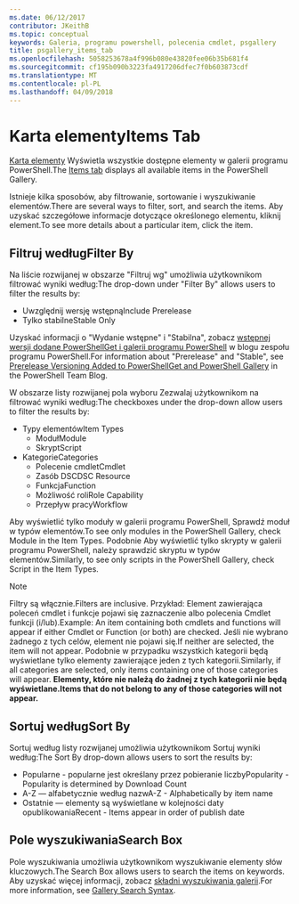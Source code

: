 ```yaml
---
ms.date: 06/12/2017
contributor: JKeithB
ms.topic: conceptual
keywords: Galeria, programu powershell, polecenia cmdlet, psgallery
title: psgallery_items_tab
ms.openlocfilehash: 5058253678a4f996b080e43820fee06b35b681f4
ms.sourcegitcommit: cf195b090b3223fa4917206dfec7f0b603873cdf
ms.translationtype: MT
ms.contentlocale: pl-PL
ms.lasthandoff: 04/09/2018
---
```

# <a name="items-tab"></a><span data-ttu-id="2a4a2-103">Karta elementy</span><span class="sxs-lookup"><span data-stu-id="2a4a2-103">Items Tab</span></span>

<span data-ttu-id="2a4a2-104">[Karta elementy](https://www.powershellgallery.com/items) Wyświetla wszystkie dostępne elementy w galerii programu PowerShell.</span><span class="sxs-lookup"><span data-stu-id="2a4a2-104">The [Items tab](https://www.powershellgallery.com/items) displays all available items in the PowerShell Gallery.</span></span>

<span data-ttu-id="2a4a2-105">Istnieje kilka sposobów, aby filtrowanie, sortowanie i wyszukiwanie elementów.</span><span class="sxs-lookup"><span data-stu-id="2a4a2-105">There are several ways to filter, sort, and search the items.</span></span>
<span data-ttu-id="2a4a2-106">Aby uzyskać szczegółowe informacje dotyczące określonego elementu, kliknij element.</span><span class="sxs-lookup"><span data-stu-id="2a4a2-106">To see more details about a particular item, click the item.</span></span>

## <a name="filter-by"></a><span data-ttu-id="2a4a2-107">Filtruj według</span><span class="sxs-lookup"><span data-stu-id="2a4a2-107">Filter By</span></span>

<span data-ttu-id="2a4a2-108">Na liście rozwijanej w obszarze "Filtruj wg" umożliwia użytkownikom filtrować wyniki według:</span><span class="sxs-lookup"><span data-stu-id="2a4a2-108">The drop-down under "Filter By" allows users to filter the results by:</span></span>
* <span data-ttu-id="2a4a2-109">Uwzględnij wersję wstępną</span><span class="sxs-lookup"><span data-stu-id="2a4a2-109">Include Prerelease</span></span>
* <span data-ttu-id="2a4a2-110">Tylko stabilne</span><span class="sxs-lookup"><span data-stu-id="2a4a2-110">Stable Only</span></span>

<span data-ttu-id="2a4a2-111">Uzyskać informacji o "Wydanie wstępne" i "Stabilna", zobacz [wstępnej wersji dodane PowerShellGet i galerii programu PowerShell](https://blogs.msdn.microsoft.com/powershell/2017/12/05/prerelease-versioning-added-to-powershellget-and-powershell-gallery/) w blogu zespołu programu PowerShell.</span><span class="sxs-lookup"><span data-stu-id="2a4a2-111">For information about "Prerelease" and "Stable", see [Prerelease Versioning Added to PowerShellGet and PowerShell Gallery](https://blogs.msdn.microsoft.com/powershell/2017/12/05/prerelease-versioning-added-to-powershellget-and-powershell-gallery/) in the PowerShell Team Blog.</span></span>

<span data-ttu-id="2a4a2-112">W obszarze listy rozwijanej pola wyboru Zezwalaj użytkownikom na filtrować wyniki według:</span><span class="sxs-lookup"><span data-stu-id="2a4a2-112">The checkboxes under the drop-down allow users to filter the results by:</span></span>
* <span data-ttu-id="2a4a2-113">Typy elementów</span><span class="sxs-lookup"><span data-stu-id="2a4a2-113">Item Types</span></span>
  - <span data-ttu-id="2a4a2-114">Moduł</span><span class="sxs-lookup"><span data-stu-id="2a4a2-114">Module</span></span>
  - <span data-ttu-id="2a4a2-115">Skrypt</span><span class="sxs-lookup"><span data-stu-id="2a4a2-115">Script</span></span>
* <span data-ttu-id="2a4a2-116">Kategorie</span><span class="sxs-lookup"><span data-stu-id="2a4a2-116">Categories</span></span>
  - <span data-ttu-id="2a4a2-117">Polecenie cmdlet</span><span class="sxs-lookup"><span data-stu-id="2a4a2-117">Cmdlet</span></span>
  - <span data-ttu-id="2a4a2-118">Zasób DSC</span><span class="sxs-lookup"><span data-stu-id="2a4a2-118">DSC Resource</span></span>
  - <span data-ttu-id="2a4a2-119">Funkcja</span><span class="sxs-lookup"><span data-stu-id="2a4a2-119">Function</span></span>
  - <span data-ttu-id="2a4a2-120">Możliwość roli</span><span class="sxs-lookup"><span data-stu-id="2a4a2-120">Role Capability</span></span>
  - <span data-ttu-id="2a4a2-121">Przepływ pracy</span><span class="sxs-lookup"><span data-stu-id="2a4a2-121">Workflow</span></span>

<span data-ttu-id="2a4a2-122">Aby wyświetlić tylko moduły w galerii programu PowerShell, Sprawdź moduł w typów elementów.</span><span class="sxs-lookup"><span data-stu-id="2a4a2-122">To see only modules in the PowerShell Gallery, check Module in the Item Types.</span></span>
<span data-ttu-id="2a4a2-123">Podobnie Aby wyświetlić tylko skrypty w galerii programu PowerShell, należy sprawdzić skryptu w typów elementów.</span><span class="sxs-lookup"><span data-stu-id="2a4a2-123">Similarly, to see only scripts in the PowerShell Gallery, check Script in the Item Types.</span></span>

> [!NOTE]
> <span data-ttu-id="2a4a2-124">Filtry są włącznie.</span><span class="sxs-lookup"><span data-stu-id="2a4a2-124">Filters are inclusive.</span></span>
> <span data-ttu-id="2a4a2-125">Przykład: Element zawierająca poleceń cmdlet i funkcje pojawi się zaznaczenie albo polecenia Cmdlet funkcji (i/lub).</span><span class="sxs-lookup"><span data-stu-id="2a4a2-125">Example: An item containing both cmdlets and functions will appear if either Cmdlet or Function (or both) are checked.</span></span>
> <span data-ttu-id="2a4a2-126">Jeśli nie wybrano żadnego z tych celów, element nie pojawi się.</span><span class="sxs-lookup"><span data-stu-id="2a4a2-126">If neither are selected, the item will not appear.</span></span>
> <span data-ttu-id="2a4a2-127">Podobnie w przypadku wszystkich kategorii będą wyświetlane tylko elementy zawierające jeden z tych kategorii.</span><span class="sxs-lookup"><span data-stu-id="2a4a2-127">Similarly, if all categories are selected, only items containing one of those categories will appear.</span></span>
> <span data-ttu-id="2a4a2-128">**Elementy, które nie należą do żadnej z tych kategorii nie będą wyświetlane.**</span><span class="sxs-lookup"><span data-stu-id="2a4a2-128">**Items that do not belong to any of those categories will not appear.**</span></span>

## <a name="sort-by"></a><span data-ttu-id="2a4a2-129">Sortuj według</span><span class="sxs-lookup"><span data-stu-id="2a4a2-129">Sort By</span></span>

<span data-ttu-id="2a4a2-130">Sortuj według listy rozwijanej umożliwia użytkownikom Sortuj wyniki według:</span><span class="sxs-lookup"><span data-stu-id="2a4a2-130">The Sort By drop-down allows users to sort the results by:</span></span>
* <span data-ttu-id="2a4a2-131">Popularne - popularne jest określany przez pobieranie liczby</span><span class="sxs-lookup"><span data-stu-id="2a4a2-131">Popularity - Popularity is determined by Download Count</span></span>
* <span data-ttu-id="2a4a2-132">A-Z — alfabetycznie według nazw</span><span class="sxs-lookup"><span data-stu-id="2a4a2-132">A-Z - Alphabetically by item name</span></span>
* <span data-ttu-id="2a4a2-133">Ostatnie — elementy są wyświetlane w kolejności daty opublikowania</span><span class="sxs-lookup"><span data-stu-id="2a4a2-133">Recent - Items appear in order of publish date</span></span>

## <a name="search-box"></a><span data-ttu-id="2a4a2-134">Pole wyszukiwania</span><span class="sxs-lookup"><span data-stu-id="2a4a2-134">Search Box</span></span>

<span data-ttu-id="2a4a2-135">Pole wyszukiwania umożliwia użytkownikom wyszukiwanie elementy słów kluczowych.</span><span class="sxs-lookup"><span data-stu-id="2a4a2-135">The Search Box allows users to search the items on keywords.</span></span>
<span data-ttu-id="2a4a2-136">Aby uzyskać więcej informacji, zobacz [składni wyszukiwania galerii](psgallery_search_syntax.md).</span><span class="sxs-lookup"><span data-stu-id="2a4a2-136">For more information, see [Gallery Search Syntax](psgallery_search_syntax.md).</span></span>